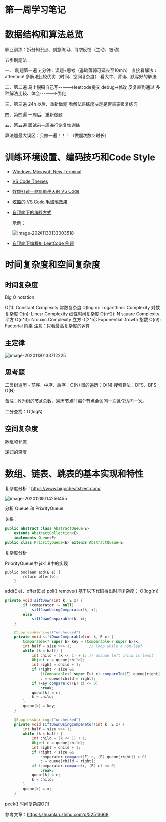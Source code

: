 # 第一周学习笔记

# 数据结构和算法总览

职业训练：拆分知识点、刻意练习、寻求反馈（主动、被动）

五步刷题法：

一、 刷题第一遍
五分钟：读题+思考（基础薄弱可延长至10min）
直接看解法：attention! 多解法比较优劣（时间、空间复杂度）
看大牛、背诵、默写好的解法

二、第二遍
马上脱稿自己写----->leetcode提交
debug->修改 反复直到通过
多种解法比较、体会------>优化

三、第三遍
24h 以后、重新做题
看解法熟练度决定是否需要反复练习

四、第四遍
一周后、重新做题

五、第五遍
面试前一周进行恢复性训练

算法题最大误区：只做一遍！！！（做题次数＞时长）

# 训练环境设置、编码技巧和Code Style

- [Windows Microsoft New Terminal](http://github.com/microsoft/terminal)

- [VS Code Themes](http://vscodethemes.com/)

- [教你打造一款颜值逆天的 VS Code](http://toutiao.io/posts/7w5ixl/preview)

- [炫酷的 VS Code 毛玻璃效果](http://juejin.im/post/5ce1365151882525ff28ed47)

- [自顶向下的编程方式](http://markhneedham.com/blog/2008/09/15/clean-code-book-review/)

  示例：

  ![image-20201130133003518](https://gitee.com/dong618/blog/raw/master/img/202011/20201130133005.png)

- [自顶向下编程的 LeetCode 例题](http://leetcode-cn.com/problems/valid-palindrome/)

# 时间复杂度和空间复杂度

## 时间复杂度

Big O notation

O(1): Constant Complexity 常数复杂度
O(log n): Logarithmic Complexity 对数复杂度
O(n): Linear Complexity 线性时间复杂度
O(n^2): N square Complexity 平方
O(n^3): N cubic Complexity 立方
O(2^n): Exponential Growth 指数
O(n!): Factorial 阶乘
注意：只看最高复杂度的运算

## 主定律

![image-20201130133712225](https://gitee.com/dong618/blog/raw/master/img/202011/20201130133713.png)

## 思考题

二叉树遍历 - 前序、中序、后序：O(N)
图的遍历：O(N)
搜索算法：DFS、BFS - O(N)

备注：N为树的节点总数，遍历节点时每个节点会访问一次且仅访问一次。

二分查找：O(logN)

## 空间复杂度

数组的长度

递归的深度

# 数组、链表、跳表的基本实现和特性

复杂度分析：https://www.bigocheatsheet.com/

![image-20201205114256455](https://gitee.com/dong618/blog/raw/master/img/202011/20201205114258.png)



分析 Queue 和 PriorityQueue

关系：

```java
public abstract class AbstractQueue<E>
    extends AbstractCollection<E>
    implements Queue<E>
public class PriorityQueue<E> extends AbstractQueue<E>
```

复杂度分析

PriorityQueue中 jdk1.8中的实现

```
public boolean add(E e) {
        return offer(e);
    }
```

add(E e)、offer(E e)  poll() remove() 基于以下代码得出时间复杂度： O(log(n))

```java
private void siftDown(int k, E x) {
        if (comparator != null)
            siftDownUsingComparator(k, x);
        else
            siftDownComparable(k, x);
    }

    @SuppressWarnings("unchecked")
    private void siftDownComparable(int k, E x) {
        Comparable<? super E> key = (Comparable<? super E>)x;
        int half = size >>> 1;        // loop while a non-leaf
        while (k < half) {
            int child = (k << 1) + 1; // assume left child is least
            Object c = queue[child];
            int right = child + 1;
            if (right < size &&
                ((Comparable<? super E>) c).compareTo((E) queue[right]) > 0)
                c = queue[child = right];
            if (key.compareTo((E) c) <= 0)
                break;
            queue[k] = c;
            k = child;
        }
        queue[k] = key;
    }

    @SuppressWarnings("unchecked")
    private void siftDownUsingComparator(int k, E x) {
        int half = size >>> 1;
        while (k < half) {
            int child = (k << 1) + 1;
            Object c = queue[child];
            int right = child + 1;
            if (right < size &&
                comparator.compare((E) c, (E) queue[right]) > 0)
                c = queue[child = right];
            if (comparator.compare(x, (E) c) <= 0)
                break;
            queue[k] = c;
            k = child;
        }
        queue[k] = x;
    }
```

peek() 时间复杂度O(1)

参考文章：https://zhuanlan.zhihu.com/p/52513668